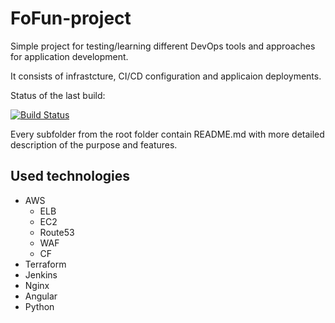 # FoFun-project
Simple project for testing/learning different DevOps tools and approaches for application development.

It consists of infrastcture, CI/CD configuration and applicaion deployments.

Status of the last build:

[![Build Status](https://cicd.iplatinum.pro/buildStatus/icon?job=fofun-project%2Ffofun-web-site)](https://cicd.iplatinum.pro/job/fofun-project/job/fofun-web-site/)

Every subfolder from the root folder contain README.md with more detailed description of the purpose and features.

## Used technologies
* AWS
  * ELB
  * EC2
  * Route53
  * WAF
  * CF
* Terraform
* Jenkins
* Nginx
* Angular
* Python
